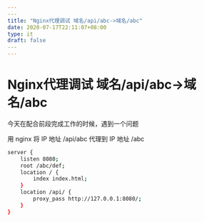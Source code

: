 ```yaml
---
​---
title: "Nginx代理调试 域名/api/abc->域名/abc"
date: 2020-07-17T22:11:07+08:00
type: it
draft: false
​---
---
```


# Nginx代理调试 域名/api/abc->域名/abc

今天在配合前段完成工作的时候，遇到一个问题

用 nginx 将 IP 地址 /api/abc 代理到 IP 地址 /abc

```sh
server {
	listen 8080;
	root /abc/def;
	location / {
		index index.html;
	}
	location /api/ {
		proxy_pass http://127.0.0.1:8080/;
	}
}
```

